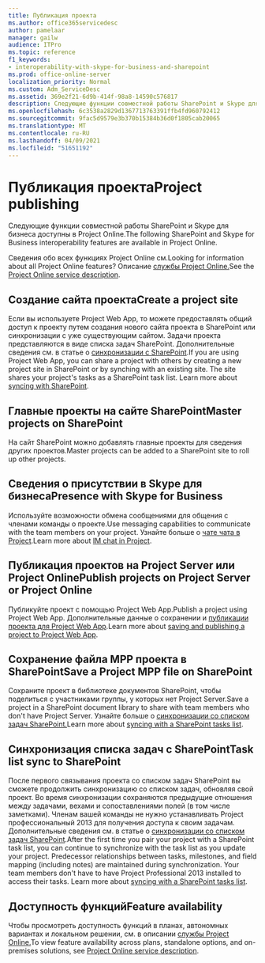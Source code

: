 ```yaml
---
title: Публикация проекта
ms.author: office365servicedesc
author: pamelaar
manager: gailw
audience: ITPro
ms.topic: reference
f1_keywords:
- interoperability-with-skype-for-business-and-sharepoint
ms.prod: office-online-server
localization_priority: Normal
ms.custom: Adm_ServiceDesc
ms.assetid: 369e2f21-6d9b-414f-98a8-14590c576817
description: Следующие функции совместной работы SharePoint и Skype для бизнеса доступны в Project Online.
ms.openlocfilehash: 6c3538a2829d1367713763391ffb4fd960792412
ms.sourcegitcommit: 9fac5d9579e3b370b15384b36d0f1805cab20065
ms.translationtype: MT
ms.contentlocale: ru-RU
ms.lasthandoff: 04/09/2021
ms.locfileid: "51651192"
---
```

# <a name="project-publishing"></a><span data-ttu-id="c5a45-103">Публикация проекта</span><span class="sxs-lookup"><span data-stu-id="c5a45-103">Project publishing</span></span>

<span data-ttu-id="c5a45-104">Следующие функции совместной работы SharePoint и Skype для бизнеса доступны в Project Online.</span><span class="sxs-lookup"><span data-stu-id="c5a45-104">The following SharePoint and Skype for Business interoperability features are available in Project Online.</span></span>
  
<span data-ttu-id="c5a45-105">Сведения обо всех функциях Project Online см.</span><span class="sxs-lookup"><span data-stu-id="c5a45-105">Looking for information about all Project Online features?</span></span> <span data-ttu-id="c5a45-106">Описание [службы Project Online.](project-online-service-description.md)</span><span class="sxs-lookup"><span data-stu-id="c5a45-106">See the [Project Online service description](project-online-service-description.md).</span></span>
  
## <a name="create-a-project-site"></a><span data-ttu-id="c5a45-107">Создание сайта проекта</span><span class="sxs-lookup"><span data-stu-id="c5a45-107">Create a project site</span></span>

<span data-ttu-id="c5a45-p102">Если вы используете Project Web App, то можете предоставлять общий доступ к проекту путем создания нового сайта проекта в SharePoint или синхронизации с уже существующим сайтом. Задачи проекта представляются в виде списка задач SharePoint. Дополнительные сведения см. в статье о [синхронизации с SharePoint](https://go.microsoft.com/fwlink/p/?LinkId=271352).</span><span class="sxs-lookup"><span data-stu-id="c5a45-p102">If you are using Project Web App, you can share a project with others by creating a new project site in SharePoint or by synching with an existing site. The site shares your project's tasks as a SharePoint task list. Learn more about [syncing with SharePoint](https://go.microsoft.com/fwlink/p/?LinkId=271352).</span></span>
  
## <a name="master-projects-on-sharepoint"></a><span data-ttu-id="c5a45-111">Главные проекты на сайте SharePoint</span><span class="sxs-lookup"><span data-stu-id="c5a45-111">Master projects on SharePoint</span></span>

<span data-ttu-id="c5a45-112">На сайт SharePoint можно добавлять главные проекты для сведения других проектов.</span><span class="sxs-lookup"><span data-stu-id="c5a45-112">Master projects can be added to a SharePoint site to roll up other projects.</span></span> 
  
## <a name="presence-with-skype-for-business"></a><span data-ttu-id="c5a45-113">Сведения о присутствии в Skype для бизнеса</span><span class="sxs-lookup"><span data-stu-id="c5a45-113">Presence with Skype for Business</span></span>

<span data-ttu-id="c5a45-114">Используйте возможности обмена сообщениями для общения с членами команды о проекте.</span><span class="sxs-lookup"><span data-stu-id="c5a45-114">Use messaging capabilities to communicate with the team members on your project.</span></span> <span data-ttu-id="c5a45-115">Узнайте больше о [чате чата в Project](https://go.microsoft.com/fwlink/p/?LinkId=271351).</span><span class="sxs-lookup"><span data-stu-id="c5a45-115">Learn more about [IM chat in Project](https://go.microsoft.com/fwlink/p/?LinkId=271351).</span></span>
  
## <a name="publish-projects-on-project-server-or-project-online"></a><span data-ttu-id="c5a45-116">Публикация проектов на Project Server или Project Online</span><span class="sxs-lookup"><span data-stu-id="c5a45-116">Publish projects on Project Server or Project Online</span></span>

<span data-ttu-id="c5a45-117">Публикуйте проект с помощью Project Web App.</span><span class="sxs-lookup"><span data-stu-id="c5a45-117">Publish a project using Project Web App.</span></span> <span data-ttu-id="c5a45-118">Дополнительные данные о сохранении и [публикации проекта для Project Web App](https://go.microsoft.com/fwlink/p/?LinkId=271354).</span><span class="sxs-lookup"><span data-stu-id="c5a45-118">Learn more about [saving and publishing a project to Project Web App](https://go.microsoft.com/fwlink/p/?LinkId=271354).</span></span>
  
## <a name="save-a-project-mpp-file-on-sharepoint"></a><span data-ttu-id="c5a45-119">Сохранение файла MPP проекта в SharePoint</span><span class="sxs-lookup"><span data-stu-id="c5a45-119">Save a Project MPP file on SharePoint</span></span>

<span data-ttu-id="c5a45-120">Сохраните проект в библиотеке документов SharePoint, чтобы поделиться с участниками группы, у которых нет Project Server.</span><span class="sxs-lookup"><span data-stu-id="c5a45-120">Save a project in a SharePoint document library to share with team members who don't have Project Server.</span></span> <span data-ttu-id="c5a45-121">Узнайте больше о [синхронизации со списком задач SharePoint.](https://go.microsoft.com/fwlink/p/?LinkId=271353)</span><span class="sxs-lookup"><span data-stu-id="c5a45-121">Learn more about [syncing with a SharePoint tasks list](https://go.microsoft.com/fwlink/p/?LinkId=271353).</span></span>
  
## <a name="task-list-sync-to-sharepoint"></a><span data-ttu-id="c5a45-122">Синхронизация списка задач с SharePoint</span><span class="sxs-lookup"><span data-stu-id="c5a45-122">Task list sync to SharePoint</span></span>

<span data-ttu-id="c5a45-p106">После первого связывания проекта со списком задач SharePoint вы сможете продолжить синхронизацию со списком задач, обновляя свой проект. Во время синхронизации сохраняются предыдущие отношения между задачами, вехами и сопоставлениями полей (в том числе заметками). Членам вашей команды не нужно устанавливать Project профессиональный 2013 для получения доступа к своим задачам. Дополнительные сведения см. в статье о [синхронизации со списком задач SharePoint](https://go.microsoft.com/fwlink/p/?LinkId=271353).</span><span class="sxs-lookup"><span data-stu-id="c5a45-p106">After the first time you pair your project with a SharePoint task list, you can continue to synchronize with the task list as you update your project. Predecessor relationships between tasks, milestones, and field mapping (including notes) are maintained during synchronization. Your team members don't have to have Project Professional 2013 installed to access their tasks. Learn more about [syncing with a SharePoint tasks list](https://go.microsoft.com/fwlink/p/?LinkId=271353).</span></span>
  
## <a name="feature-availability"></a><span data-ttu-id="c5a45-127">Доступность функций</span><span class="sxs-lookup"><span data-stu-id="c5a45-127">Feature availability</span></span>

<span data-ttu-id="c5a45-128">Чтобы просмотреть доступность функций в планах, автономных вариантах и локальном решении, см. в описании [службы Project Online.](project-online-service-description.md)</span><span class="sxs-lookup"><span data-stu-id="c5a45-128">To view feature availability across plans, standalone options, and on-premises solutions, see [Project Online service description](project-online-service-description.md).</span></span>
  

